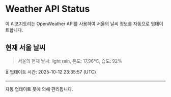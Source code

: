 
# Weather API Status

이 리포지토리는 OpenWeather API를 사용하여 서울의 날씨 정보를 자동으로 업데이트합니다.

## 현재 서울 날씨
> 서울의 현재 날씨: light rain, 온도: 17.96°C, 습도: 92%

⏳ 업데이트 시간: 2025-10-12 23:35:57 (UTC)

---
자동 업데이트 봇에 의해 관리됩니다.

